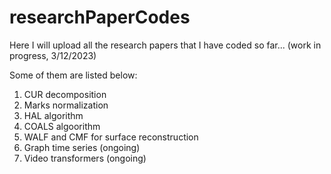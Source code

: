 # researchPaperCodes
Here I will upload all the research papers that I have coded so far... (work in progress, 3/12/2023)

Some of them are listed below:

1. CUR decomposition
2. Marks normalization
3. HAL algorithm
4. COALS algoorithm
5. WALF and CMF for surface reconstruction
6. Graph time series (ongoing)
7. Video transformers (ongoing)
